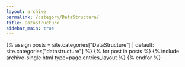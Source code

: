 ```yaml
---
layout: archive
permalink: /category/DataStructure/
title: DataStructure
sidebar_main: true
---
```


{% assign posts = site.categories["DataStructure"] | default: site.categories["datastructure"] %}
{% for post in posts %}
{% include archive-single.html type=page.entries_layout %}
{% endfor %}
